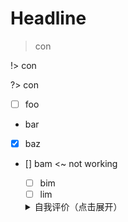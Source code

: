 # Headline

> con

!>  con

?> con

- [ ] foo
- bar
- [x] baz
- [] bam <~ not working
  - [ ] bim
  - [ ] lim

  <details>
        <summary>自我评价（点击展开）</summary>

        - Abc
        - Abc
</details>